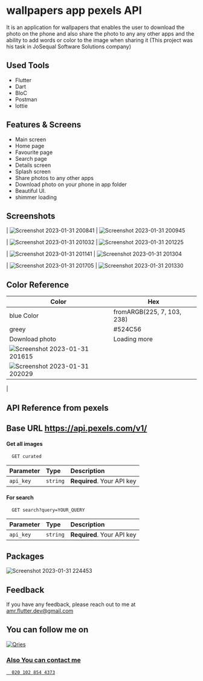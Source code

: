 # wallpapers app pexels API

It is an application for wallpapers that enables the user to download the photo on the phone and also share the photo to any any other apps and the ability to add words or color to the image when sharing it (This project was his task in JoSequal Software Solutions company)

## Used Tools
- Flutter  
- Dart
- BloC
- Postman
- lottie

## Features & Screens

- Main screen
- Home page
- Favourite page
- Search page
- Details screen
- Splash screen
- Share photos to any other apps
- Download photo on your phone in app folder
- Beautiful UI.
- shimmer loading

## Screenshots

|  ![Screenshot 2023-01-31 200841](https://user-images.githubusercontent.com/94804979/215880358-6abe694b-d6a1-435c-ab24-9bac5fc80580.png)
 | ![Screenshot 2023-01-31 200945](https://user-images.githubusercontent.com/94804979/215880320-be9aeb58-e45f-41a7-9936-b22ad26710a6.png)


| ![Screenshot 2023-01-31 201032](https://user-images.githubusercontent.com/94804979/215880602-d1dcfcbe-42f4-498d-8596-da5f74016224.png)
 |  ![Screenshot 2023-01-31 201225](https://user-images.githubusercontent.com/94804979/215880528-1f2c68f3-d00d-4f8f-adbc-5235452e8f86.png)


| ![Screenshot 2023-01-31 201141](https://user-images.githubusercontent.com/94804979/215881026-d0915ef9-d9b0-45cb-b987-aedad64cb8cf.png)
| ![Screenshot 2023-01-31 201304](https://user-images.githubusercontent.com/94804979/215880953-43ab5cb7-eed2-4fdc-9c9b-6fc7ca8d0630.png)


| ![Screenshot 2023-01-31 201705](https://user-images.githubusercontent.com/94804979/215881677-bad1e6f2-4701-4e66-89fb-545f111ed7f9.png)
| ![Screenshot 2023-01-31 201330](https://user-images.githubusercontent.com/94804979/215881512-54215109-f985-4f97-9fa3-6f392f3d2203.png)



## Color Reference

| Color             | Hex                                                                |
| ----------------- | ------------------------------------------------------------------ |
| blue Color  | fromARGB(225, 7, 103, 238) |
| greey | #524C56 |
| Download photo | Loading more |
| ![Screenshot 2023-01-31 201615](https://user-images.githubusercontent.com/94804979/215882111-d36bbfc5-ec77-4a86-9e35-5b9b86fc9d4b.png)
|![Screenshot 2023-01-31 202029](https://user-images.githubusercontent.com/94804979/215881959-f61b34f3-5b19-4af8-bf3c-8f1543d62716.png)
|


## API Reference from pexels
## Base URL https://api.pexels.com/v1/
#### Get all images

```http
  GET curated 
```

| Parameter | Type     | Description                |
| :-------- | :------- | :------------------------- |
| `api_key` | `string` | **Required**. Your API key |

#### For search

```http
  GET search?query=YOUR_QUERY
```

| Parameter | Type     | Description                       |
| :-------- | :------- | :-------------------------------- |
| `api_key` | `string` | **Required**. Your API key |


## Packages
![Screenshot 2023-01-31 224453](https://user-images.githubusercontent.com/94804979/215878919-08cfa972-aadf-4e76-b414-52d6438544fe.png)

## Feedback
If you have any feedback, please reach out to me at amr.flutter.dev@gmail.com

## You can follow me on 
<a href="https://www.linkedin.com/in/amr-hussein-51a141220/">
         <img alt="Qries" src="https://img.shields.io/badge/LinkedIn-0077B5?style=for-the-badge&logo=linkedin&logoColor=white"
         >
         
    
### Also You can contact  me 
```http
  020 102 854 4373
```



